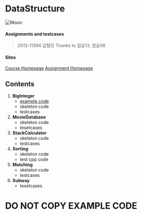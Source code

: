DataStructure
===

![Moon](http://img.newspim.com/content/image/2013/07/23/20130723000171_0.jpg)

#### Assignments and testcases
> 2013-11394 김형모
> Thanks to 컴공13, 컴공08

#### Sites
[Course Homepage](http://soar.snu.ac.kr/course.html)
[Assignment Homepage](http://soar.snu.ac.kr:8080/)

## Contents
1. **BigInteger**
   * [example code](https://github.com/kalaluthien/DataStructure/tree/BigInteger)
   * skeleton code
   * testcases
2. **MovieDatabase**
   * skeleton code
   * tesetcases
3. **StackCalculator**
   * skeleton code
   * testcases
4. **Sorting**
   * skeleton code
   * test cpp code
5. **Matching**
   * skeleton code
   * testcases
6. **Subway**
   * tesetcases

# DO NOT COPY EXAMPLE CODE
